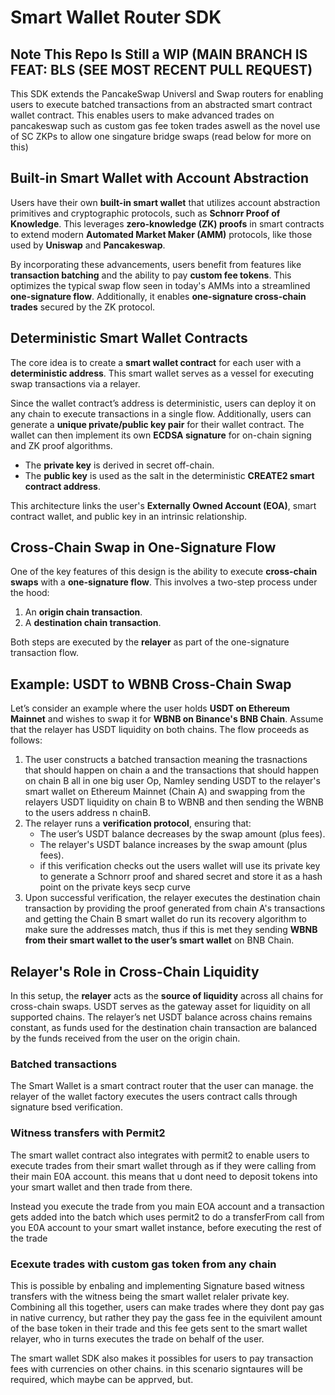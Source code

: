 # Smart Wallet Router SDK
## Note This Repo Is Still a WIP (MAIN BRANCH IS FEAT: BLS (SEE MOST RECENT PULL REQUEST)

This SDK extends the PancakeSwap Universl and Swap routers for enabling users to execute batched transactions from an abstracted smart contract wallet contract. This enables users to make advanced trades on pancakeswap such as custom gas fee token trades aswell as the novel use of SC ZKPs to allow one singature bridge swaps (read below for more on this)

## Built-in Smart Wallet with Account Abstraction

Users have their own **built-in smart wallet** that utilizes account abstraction primitives and cryptographic protocols, such as **Schnorr Proof of Knowledge**. This leverages **zero-knowledge (ZK) proofs** in smart contracts to extend modern **Automated Market Maker (AMM)** protocols, like those used by **Uniswap** and **Pancakeswap**.

By incorporating these advancements, users benefit from features like **transaction batching** and the ability to pay **custom fee tokens**. This optimizes the typical swap flow seen in today's AMMs into a streamlined **one-signature flow**. Additionally, it enables **one-signature cross-chain trades** secured by the ZK protocol.

## Deterministic Smart Wallet Contracts

The core idea is to create a **smart wallet contract** for each user with a **deterministic address**. This smart wallet serves as a vessel for executing swap transactions via a relayer.

Since the wallet contract’s address is deterministic, users can deploy it on any chain to execute transactions in a single flow. Additionally, users can generate a **unique private/public key pair** for their wallet contract. The wallet can then implement its own **ECDSA signature** for on-chain signing and ZK proof algorithms.

- The **private key** is derived in secret off-chain.
- The **public key** is used as the salt in the deterministic **CREATE2 smart contract address**.

This architecture links the user's **Externally Owned Account (EOA)**, smart contract wallet, and public key in an intrinsic relationship.

## Cross-Chain Swap in One-Signature Flow

One of the key features of this design is the ability to execute **cross-chain swaps** with a **one-signature flow**. This involves a two-step process under the hood:
1. An **origin chain transaction**.
2. A **destination chain transaction**.

Both steps are executed by the **relayer** as part of the one-signature transaction flow.

## Example: USDT to WBNB Cross-Chain Swap

Let’s consider an example where the user holds **USDT on Ethereum Mainnet** and wishes to swap it for **WBNB on Binance's BNB Chain**. Assume that the relayer has USDT liquidity on both chains. The flow proceeds as follows:

1. The user constructs a batched transaction meaning the trasnactions that should happen on chain a and the transactions that should happen on chain B all in one big user Op, Namley sending USDT to the relayer's smart wallet on Ethereum Mainnet (Chain A) and swapping from the relayers USDT liquidity on chain B to WBNB and then sending the WBNB to the users address n chainB.
2. The relayer runs a **verification protocol**, ensuring that:
   - The user’s USDT balance decreases by the swap amount (plus fees).
   - The relayer's USDT balance increases by the swap amount (plus fees).
   - if this verification checks out the users wallet will use its private key to generate a Schnorr proof and shared secret and store it as a hash point on the private keys secp curve
3. Upon successful verification, the relayer executes the destination chain transaction by providing the proof generated from chain A's transactions and getting the Chain B smart wallet do run its recovery algorithm to make sure the addresses match, thus if this is met they sending **WBNB from their smart wallet to the user’s smart wallet** on BNB Chain.

## Relayer's Role in Cross-Chain Liquidity

In this setup, the **relayer** acts as the **source of liquidity** across all chains for cross-chain swaps. USDT serves as the gateway asset for liquidity on all supported chains. The relayer’s net USDT balance across chains remains constant, as funds used for the destination chain transaction are balanced by the funds received from the user on the origin chain.


### Batched transactions
The Smart Wallet is a smart contract router that the user can manage. the relayer of the wallet factory executes the users contract calls through signature bsed verification. 

### Witness transfers with Permit2
The smart wallet contract also integrates with permit2 to enable users to execute trades from their smart wallet through as if they were calling from their main E0A account. this means that u dont need to deposit tokens into your smart wallet and then trade from there.

Instead you execute the trade from you main EOA account and a transaction gets added into the batch which uses permit2 to do a transferFrom call from you E0A account to your smart wallet instance, before executing the rest of the trade

### Ecexute trades with custom gas token from any chain
This is possible by enbaling and implementing Signature based witness transfers with the witness being the smart wallet relaler private key. Combining all this together,  users can make trades where they dont pay gas in native currency, but rather they pay the gass fee in the equivilent amount of the base token in their trade and this fee gets sent to the smart wallet relayer, who in turns executes the trade on behalf of the user.

The smart wallet SDK also makes it possibles for users to pay transaction fees with currencies on other chains. in this scenario signtaures will be required, which maybe can be apprved, but.
